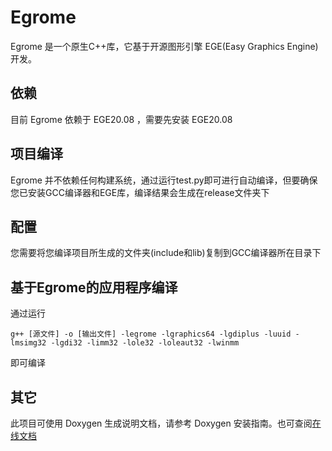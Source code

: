# Egrome

Egrome 是一个原生C++库，它基于开源图形引擎 EGE(Easy Graphics Engine) 开发。

## 依赖
目前 Egrome 依赖于 EGE20.08 ，需要先安装 EGE20.08 

## 项目编译
Egrome 并不依赖任何构建系统，通过运行test.py即可进行自动编译，但要确保您已安装GCC编译器和EGE库，编译结果会生成在release文件夹下

## 配置
您需要将您编译项目所生成的文件夹(include和lib)复制到GCC编译器所在目录下

## 基于Egrome的应用程序编译
通过运行
```
g++ [源文件] -o [输出文件] -legrome -lgraphics64 -lgdiplus -luuid -lmsimg32 -lgdi32 -limm32 -lole32 -loleaut32 -lwinmm
```
即可编译

## 其它
此项目可使用 Doxygen 生成说明文档，请参考 Doxygen 安装指南。也可查阅[在线文档](https://anglebase.github.io/Egrome/html/index.html)
